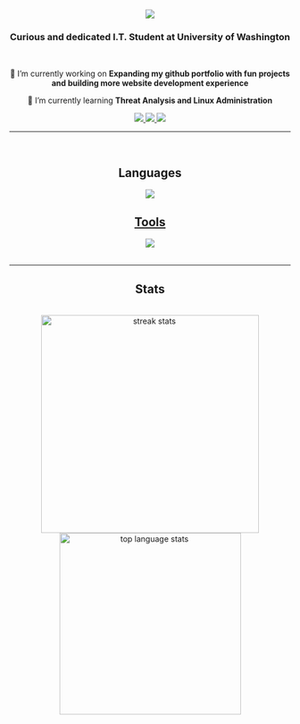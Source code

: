 <h1 align="center"> 
  <a href="https://git.io/typing-svg">
    <img src="https://readme-typing-svg.herokuapp.com/?font=Montesserat&size=35&center=true&vCenter=true&width=800&height=70&duration=4000&lines=Hello+World+🌎;My+name+is+Alondra+Ramirez+-+Perez!" />
  </a>
</h1>

<h3 align="center"> Curious and dedicated I.T. Student at University of Washington</h3>

<br/> 

<div align="center">
  
🔭 I’m currently working on **Expanding my github portfolio with fun projects <br/>
and building more website development experience**
  
🌱 I’m currently learning **Threat Analysis and Linux Administration** 
</div> 

<div align="center">
  <a href= "mailto:alondraram26@gmail.com">
    <img src="https://img.shields.io/badge/Gmail-333333?style=for-the-badge&logo=gmail&logoColor=red" target="_blank" />
  </a>
  <a href= "https://in.linkedin.com/in/alondra-ramirez-perez-1528b8220" target="_blank">
   <img src="https://img.shields.io/badge/LinkedIn-077B5?style=for-the-badge&logo=linkedin&logoColor=white&color=blue" target="_blank"/>
  </a>
  <a href="https://github.com/aloram12" target="_blank">
    <img src="https://img.shields.io/badge/Portfolio-FF5722?style=for-the-badge&logo=todoist&logoColor=white" target="_blank" />
  </a>
</div> 
<hr/> 
<br/>
<div align="center">
  <h2 align="center">Languages</h2>
    <a href="https://skillicons.dev">
      <img src="https://skillicons.dev/icons?i=java,cs,javascript,html,css,ruby,mysql"/> <br>
  <h2 align="center">Tools</h2>
      <img src=https://skillicons.dev/icons?i=atom,sublime,discord,figma,github," />
    </a>
</div> 
<br/>
<hr/>
<h2 align="center"> Stats </h2>
<br>
<div align=center>
  <img width=390 src="https://streak-stats.demolab.com/?user=aloram12&count_private=true&theme=react&border_radius=10" alt="streak stats"/>
  <img width=325 align="center" src="https://github-readme-stats-aloram12.verce1.app/api/top-langs/?username=aloram12&hide=HTML&langs_count=8&layout=compact&theme=react&border_radius=10&size_weight=0.5&count_weight=0.5&exclude_repo=github-readme-stats" alt="top language stats"/>
</div>
  


